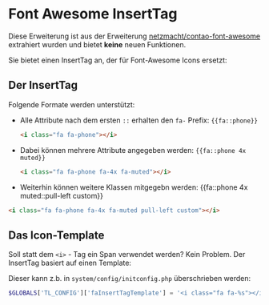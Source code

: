 Font Awesome InsertTag
======================

Diese Erweiterung ist aus der Erweiterung [netzmacht/contao-font-awesome](https://github.com/netzmacht/contao-font-awesome)
extrahiert wurden und bietet **keine** neuen Funktionen.

Sie bietet einen InsertTag an, der für Font-Awesome Icons ersetzt:

Der InsertTag
-------------

Folgende Formate werden unterstützt:

 * Alle Attribute nach dem ersten `::` erhalten den `fa-` Prefix: `{{fa::phone}}` 
   ```html
   <i class="fa fa-phone"></i>
   ```
 * Dabei können mehrere Attribute angegeben werden: `{{fa::phone 4x muted}}`
   ```html
   <i class="fa fa-phone fa-4x fa-muted"></i>
   ```
 * Weiterhin können weitere Klassen mitgegebn werden: {{fa::phone 4x muted::pull-left custom}}
  ```html
  <i class="fa fa-phone fa-4x fa-muted pull-left custom"></i>
  ```

Das Icon-Template
-----------------

Soll statt dem `<i>` - Tag ein Span verwendet werden? Kein Problem. Der InsertTag basiert auf einen Template:

Dieser kann z.b. in `system/config/initconfig.php` überschrieben werden:

```php
$GLOBALS['TL_CONFIG']['faInsertTagTemplate'] = '<i class="fa fa-%s"></i>';
```

